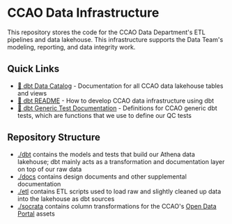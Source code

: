 # CCAO Data Infrastructure

This repository stores the code for the CCAO Data Department's ETL
pipelines and data lakehouse. This infrastructure supports the Data Team's
modeling, reporting, and data integrity work.

## Quick Links

- [:file_folder: dbt Data Catalog](https://ccao-data.github.io/data-architecture/#!/overview) -
  Documentation for all CCAO data lakehouse tables and views
- [:nut_and_bolt: dbt README](/dbt/README.md) - How to develop CCAO data
  infrastructure using dbt
- [:test_tube: dbt Generic Test Documentation](/dbt/tests/generic/README.md) -
  Definitions for CCAO generic dbt tests, which are functions that we use to define our QC tests

## Repository Structure

- [./dbt](./dbt) contains the models and tests that build our Athena data lakehouse;
  dbt mainly acts as a transformation and documentation layer on top of our raw data
- [./docs](./docs) contains design documents and other supplemental documentation
- [./etl](./etl) contains ETL scripts used to load raw and slightly cleaned up
  data into the lakehouse as dbt sources
- [./socrata](./socrata) contains column transformations for the CCAO's
  [Open Data Portal](https://datacatalog.cookcountyil.gov/) assets
